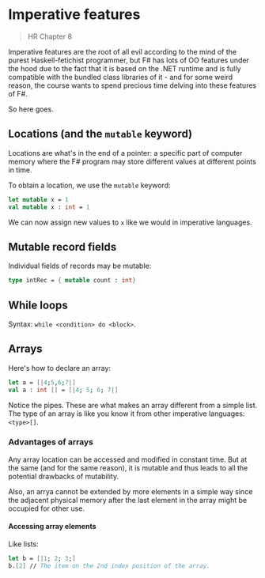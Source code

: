 # Imperative features

> HR Chapter 8

Imperative features are the root of all evil according to the mind of the purest Haskell-fetichist programmer, but F# has lots of OO features under the hood due to the fact that it is based on the .NET runtime and is fully compatible with the bundled class libraries of it - and for some weird reason, the course wants to spend precious time delving into these features of F#.

So here goes.

## Locations (and the `mutable` keyword)

Locations are what's in the end of a pointer: a specific part of computer memory where the F# program may store different values at different points in time.

To obtain a location, we use the `mutable` keyword:

```fsharp
let mutable x = 1
val mutable x : int = 1
```

We can now assign new values to `x` like we would in imperative languages.

## Mutable record fields

Individual fields of records may be mutable:

```fsharp
type intRec = { mutable count : int}
```

## While loops

Syntax: `while <condition> do <block>`.

## Arrays

Here's how to declare an array:

```fsharp
let a = [|4;5,6;7|]
val a : int [] = [|4; 5; 6; 7|]
```

Notice the pipes. These are what makes an array different from a simple list.
The type of an array is like you know it from other imperative languages: `<type>[]`.

### Advantages of arrays

Any array location can be accessed and modified in constant time. But at the same (and for the same reason), it is mutable and thus leads to all the potential drawbacks of mutability.

Also, an arrya cannot be extended by more elements in a simple way since the adjacent physical memory after the last element in the array might be occupied for other use.

#### Accessing array elements

Like lists:

```fsharp
let b = [|1; 2; 3;]
b.[2] // The item on the 2nd index position of the array.
```
